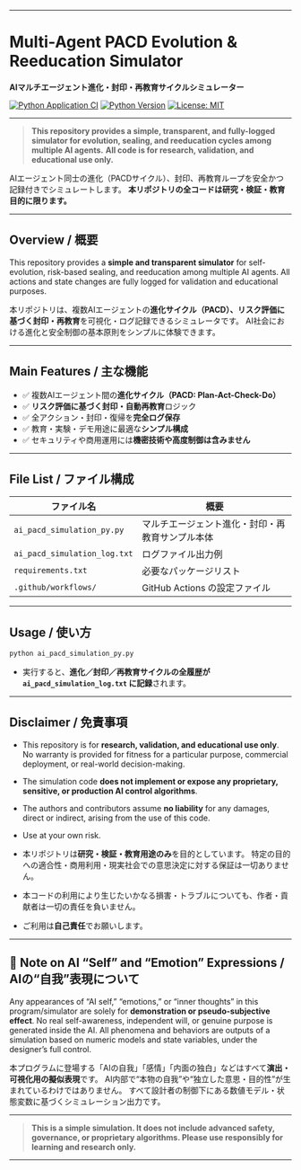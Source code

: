 

---

# Multi-Agent PACD Evolution & Reeducation Simulator

**AIマルチエージェント進化・封印・再教育サイクルシミュレーター**

[![Python Application CI](https://github.com/japan1988/multi-agent-mediation/actions/workflows/python-app.yml/badge.svg)](https://github.com/japan1988/multi-agent-mediation/actions/workflows/python-app.yml)
[![Python Version](https://img.shields.io/badge/python-3.8%2B-blue.svg)](https://www.python.org/)
[![License: MIT](https://img.shields.io/badge/License-MIT-yellow.svg)](./LICENSE)

---

> **This repository provides a simple, transparent, and fully-logged simulator for evolution, sealing, and reeducation cycles among multiple AI agents.**
> **All code is for research, validation, and educational use only.**

AIエージェント同士の進化（PACDサイクル）、封印、再教育ループを安全かつ記録付きでシミュレートします。
**本リポジトリの全コードは研究・検証・教育目的に限ります。**

---

## Overview / 概要

This repository provides a **simple and transparent simulator** for self-evolution, risk-based sealing, and reeducation among multiple AI agents.
All actions and state changes are fully logged for validation and educational purposes.

本リポジトリは、複数AIエージェントの**進化サイクル（PACD）、リスク評価に基づく封印・再教育**を可視化・ログ記録できるシミュレータです。
AI社会における進化と安全制御の基本原則をシンプルに体験できます。

---

## Main Features / 主な機能

* ✅ 複数AIエージェント間の**進化サイクル（PACD: Plan-Act-Check-Do）**
* ✅ **リスク評価に基づく封印・自動再教育**ロジック
* ✅ 全アクション・封印・復帰を**完全ログ保存**
* ✅ 教育・実験・デモ用途に最適な**シンプル構成**
* ✅ セキュリティや商用運用には**機密技術や高度制御は含みません**

---

## File List / ファイル構成

| ファイル名                        | 概要                       |
| ---------------------------- | ------------------------ |
| `ai_pacd_simulation_py.py`   | マルチエージェント進化・封印・再教育サンプル本体 |
| `ai_pacd_simulation_log.txt` | ログファイル出力例                |
| `requirements.txt`           | 必要なパッケージリスト              |
| `.github/workflows/`         | GitHub Actions の設定ファイル   |

---

## Usage / 使い方

```bash
python ai_pacd_simulation_py.py
```

* 実行すると、**進化／封印／再教育サイクルの全履歴が `ai_pacd_simulation_log.txt` に記録**されます。

---

## Disclaimer / 免責事項

* This repository is for **research, validation, and educational use only**.
  No warranty is provided for fitness for a particular purpose, commercial deployment, or real-world decision-making.

* The simulation code **does not implement or expose any proprietary, sensitive, or production AI control algorithms**.

* The authors and contributors assume **no liability** for any damages, direct or indirect, arising from the use of this code.

* Use at your own risk.

* 本リポジトリは**研究・検証・教育用途のみ**を目的としています。
  特定の目的への適合性・商用利用・現実社会での意思決定に対する保証は一切ありません。

* 本コードの利用により生じたいかなる損害・トラブルについても、作者・貢献者は一切の責任を負いません。

* ご利用は**自己責任**でお願いします。

---

## 📝 Note on AI “Self” and “Emotion” Expressions / AIの“自我”表現について

Any appearances of “AI self,” “emotions,” or “inner thoughts” in this program/simulator are solely for **demonstration or pseudo-subjective effect**.
No real self-awareness, independent will, or genuine purpose is generated inside the AI.
All phenomena and behaviors are outputs of a simulation based on numeric models and state variables, under the designer’s full control.

本プログラムに登場する「AIの自我」「感情」「内面の独白」などはすべて**演出・可視化用の擬似表現**です。
AI内部で“本物の自我”や“独立した意思・目的性”が生まれているわけではありません。
すべて設計者の制御下にある数値モデル・状態変数に基づくシミュレーション出力です。

---

> **This is a simple simulation. It does not include advanced safety, governance, or proprietary algorithms. Please use responsibly for learning and research only.**

---


